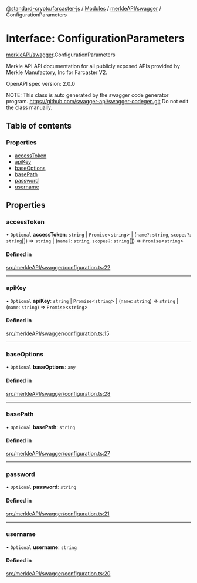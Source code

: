 [@standard-crypto/farcaster-js](../README.md) / [Modules](../modules.md) / [merkleAPI/swagger](../modules/merkleAPI_swagger.md) / ConfigurationParameters

# Interface: ConfigurationParameters

[merkleAPI/swagger](../modules/merkleAPI_swagger.md).ConfigurationParameters

Merkle API
API documentation for all publicly exposed APIs provided by Merkle Manufactory, Inc for Farcaster V2.

OpenAPI spec version: 2.0.0

NOTE: This class is auto generated by the swagger code generator program.
https://github.com/swagger-api/swagger-codegen.git
Do not edit the class manually.

## Table of contents

### Properties

- [accessToken](merkleAPI_swagger.ConfigurationParameters.md#accesstoken)
- [apiKey](merkleAPI_swagger.ConfigurationParameters.md#apikey)
- [baseOptions](merkleAPI_swagger.ConfigurationParameters.md#baseoptions)
- [basePath](merkleAPI_swagger.ConfigurationParameters.md#basepath)
- [password](merkleAPI_swagger.ConfigurationParameters.md#password)
- [username](merkleAPI_swagger.ConfigurationParameters.md#username)

## Properties

### accessToken

• `Optional` **accessToken**: `string` \| `Promise`<`string`\> \| (`name?`: `string`, `scopes?`: `string`[]) => `string` \| (`name?`: `string`, `scopes?`: `string`[]) => `Promise`<`string`\>

#### Defined in

[src/merkleAPI/swagger/configuration.ts:22](https://github.com/standard-crypto/farcaster-js/blob/main/src/merkleAPI/swagger/configuration.ts#L22)

___

### apiKey

• `Optional` **apiKey**: `string` \| `Promise`<`string`\> \| (`name`: `string`) => `string` \| (`name`: `string`) => `Promise`<`string`\>

#### Defined in

[src/merkleAPI/swagger/configuration.ts:15](https://github.com/standard-crypto/farcaster-js/blob/main/src/merkleAPI/swagger/configuration.ts#L15)

___

### baseOptions

• `Optional` **baseOptions**: `any`

#### Defined in

[src/merkleAPI/swagger/configuration.ts:28](https://github.com/standard-crypto/farcaster-js/blob/main/src/merkleAPI/swagger/configuration.ts#L28)

___

### basePath

• `Optional` **basePath**: `string`

#### Defined in

[src/merkleAPI/swagger/configuration.ts:27](https://github.com/standard-crypto/farcaster-js/blob/main/src/merkleAPI/swagger/configuration.ts#L27)

___

### password

• `Optional` **password**: `string`

#### Defined in

[src/merkleAPI/swagger/configuration.ts:21](https://github.com/standard-crypto/farcaster-js/blob/main/src/merkleAPI/swagger/configuration.ts#L21)

___

### username

• `Optional` **username**: `string`

#### Defined in

[src/merkleAPI/swagger/configuration.ts:20](https://github.com/standard-crypto/farcaster-js/blob/main/src/merkleAPI/swagger/configuration.ts#L20)
